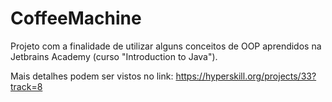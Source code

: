 # CoffeeMachine
Projeto com a finalidade de utilizar alguns conceitos de OOP aprendidos na Jetbrains Academy (curso "Introduction to Java").

Mais detalhes podem ser vistos no link: https://hyperskill.org/projects/33?track=8
